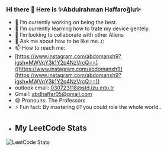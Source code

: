 ### Hi there 👋 Here is ✨Abdulrahman Haffaroğlu✨
- 🔭 I’m currently working on being the best.
- 🌱 I’m currently learning how to trate my device gentely.
- 👯 I’m looking to collaborate with other Aliens
- 💬 Ask me about how to be like me..(:
- 📫 How to reach me:
-  [https://www.instagram.com/abdomanxh9?igsh=MWVqY3k1Y2p4NzVrcQ==]([https://www.instagram.com/abdomanxh9](https://www.instagram.com/abdomanxh9?igsh=MWVqY3k1Y2p4NzVrcQ==))
-  outlook email: 030723118@std.izu.edu.tr
- Gmail: abdhaffar05@gmail.com
- 😄 Pronouns: The Professors
- ⚡ Fun fact: By mastering *01* you could role the whole world..
- ## My LeetCode Stats
![LeetCode Stats](https://leetcard.jacoblin.cool/AbdHffr)
